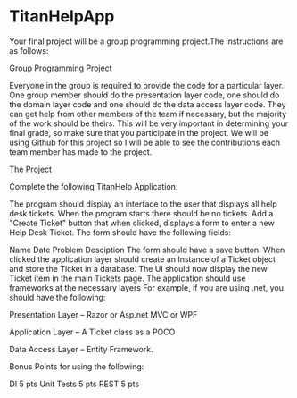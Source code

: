 # TitanHelpApp
Your final project will be a group programming project.The instructions are as follows:

Group Programming Project


Everyone in the group is required to provide the code for a particular layer. One group member should do the presentation layer code, one should do the domain layer code and one should do the data access layer code. They can get help from other members of the team if necessary, but the majority of the work should be theirs. This will be very important in determining your final grade, so make sure that you participate in the project. We will be using Github for this project so I will be able to see the contributions each team member has made to the project.


The Project

Complete the following TitanHelp Application:

The program should display an interface to the user that displays all help desk tickets. When the program starts there should be no tickets. Add a "Create Ticket" button that when clicked, displays a form to enter a new Help Desk Ticket. The form should have the following fields:

Name
Date
Problem Desciption
The form should have a save button. When clicked the application layer should create an Instance of a Ticket object and store the Ticket in a database. The UI should now display the new Ticket item in the main Tickets page. The application should use frameworks at the necessary layers For example, if you are using .net, you should have the following:

Presentation Layer – Razor or Asp.net MVC or WPF

Application Layer –   A Ticket class as a POCO

Data Access Layer – Entity Framework.

Bonus Points for using the following:


DI 5 pts
Unit Tests 5 pts
REST 5 pts
